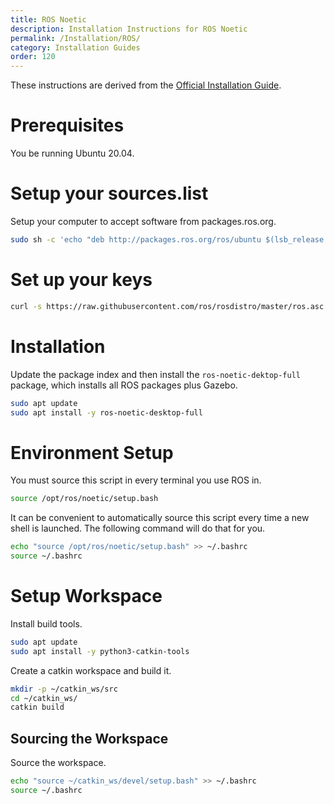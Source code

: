 ```yaml
---
title: ROS Noetic
description: Installation Instructions for ROS Noetic
permalink: /Installation/ROS/
category: Installation Guides
order: 120
---
```


These instructions are derived from the [Official Installation Guide](http://wiki.ros.org/noetic/Installation/Ubuntu).

# Prerequisites
You be running Ubuntu 20.04.

# Setup your sources.list
Setup your computer to accept software from packages.ros.org.
```bash
sudo sh -c 'echo "deb http://packages.ros.org/ros/ubuntu $(lsb_release -sc) main" > /etc/apt/sources.list.d/ros-latest.list'
```

# Set up your keys
```bash
curl -s https://raw.githubusercontent.com/ros/rosdistro/master/ros.asc | sudo apt-key add -
```

# Installation
Update the package index and then install the `ros-noetic-dektop-full` package, which installs all ROS packages plus Gazebo.
```bash
sudo apt update
sudo apt install -y ros-noetic-desktop-full
```

# Environment Setup
You must source this script in every terminal you use ROS in.
```bash
source /opt/ros/noetic/setup.bash
```

It can be convenient to automatically source this script every time a new shell is launched. The following command will do that for you.
```bash
echo "source /opt/ros/noetic/setup.bash" >> ~/.bashrc
source ~/.bashrc
```

# Setup Workspace
Install build tools.
```bash
sudo apt update
sudo apt install -y python3-catkin-tools
```

Create a catkin workspace and build it.
```bash
mkdir -p ~/catkin_ws/src
cd ~/catkin_ws/
catkin build
```

## Sourcing the Workspace
Source the workspace.
```bash
echo "source ~/catkin_ws/devel/setup.bash" >> ~/.bashrc
source ~/.bashrc
```